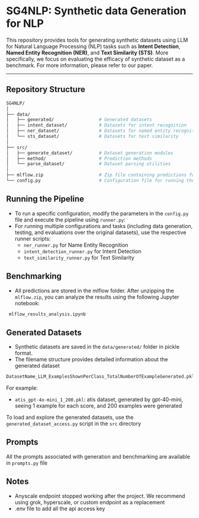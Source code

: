 # SG4NLP: Synthetic data Generation for NLP

This repository provides tools for generating synthetic datasets using LLM for Natural
Language Processing (NLP) tasks such as **Intent Detection**, **Named Entity
Recognition (NER)**, and **Text Similarity (STS)**.
More specifically, we focus on evaluating the efficacy of synthetic dataset as a
benchmark. For more information, please refer to our paper.

---

## Repository Structure

```bash
SG4NLP/
│
├── data/
│   ├── generated/                 # Generated datasets
│   ├── intent_dataset/            # Datasets for intent recognition
│   ├── ner_dataset/               # Datasets for named entity recognition
│   └── sts_dataset/               # Datasets for text similarity
│
├── src/
│   ├── generate_dataset/          # Dataset generation modules
│   ├── method/                    # Prediction methods
│   └── parse_dataset/             # Dataset parsing utilities
│
├── mlflow.zip                     # Zip file containing predictions for different methods and tasks (must be unzipped)
└── config.py                      # Configuration file for running the pipelines
```

## Running the Pipeline

- To run a specific configuration, modify the parameters in the ```config.py``` file and
  execute the pipeline using ```runner.py```:
- For running multiple configurations and tasks (including data generation, testing, and
  evaluations over the original datasets), use the respective runner scripts:
    - ```ner_runner.py``` for Name Entity Recognition
    - ```intent_detection_runner.py``` for Intent Detection
    - ```text_similarity_runner.py``` for Text Similarity

## Benchmarking

- All predictions are stored in the mlflow folder. After unzipping the ```mlflow.zip```,
  you can analyze the results using the following Jupyter notebook:

```bash
 mlflow_results_analysis.ipynb
 ```

## Generated Datasets

- Synthetic datasets are saved in the ```data/generated/``` folder in pickle format.
- The filename structure provides detailed information about the generated dataset

```bash
DatasetName_LLM_ExamplesShownPerClass_TotalNumberOfExampleGenerated.pkl
```

For example:

- ```atis_gpt-4o-mini_1_200.pkl```: atis dataset, generated by gpt-40-mini, seeing 1
  example for each score, and 200 examples were generated

To load and explore the generated datasets, use the ```generated_dataset_access.py```
script in the ```src``` directory

## Prompts

All the prompts associated with generation and benchmarking are available
in ```prompts.py``` file

## Notes

- Anyscale endpoint stopped working after the project. We recommend using grok,
  hyperscale, or custom endpoint as a replacement
- .env file to add all the api access key